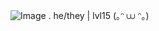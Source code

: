 ![Image](https://github.com/user-attachments/assets/1f683eb0-007f-47ff-913f-21c65540b86f)  . he/they | lvl15 (｡ᵔ ⩊ ᵔ｡)
